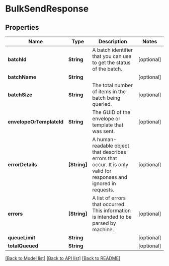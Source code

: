 # BulkSendResponse

## Properties
Name | Type | Description | Notes
------------ | ------------- | ------------- | -------------
**batchId** | **String** | A batch identifier that you can use to get the status of the batch. | [optional] 
**batchName** | **String** |  | [optional] 
**batchSize** | **String** | The total number of items in the batch being queried. | [optional] 
**envelopeOrTemplateId** | **String** | The GUID of the envelope or template that was sent. | [optional] 
**errorDetails** | **[String]** | A human-readable object that describes errors that occur. It is only valid for responses and ignored in requests. | [optional] 
**errors** | **[String]** | A list of errors that occurred. This information is intended to be parsed by machine. | [optional] 
**queueLimit** | **String** |  | [optional] 
**totalQueued** | **String** |  | [optional] 

[[Back to Model list]](../README.md#documentation-for-models) [[Back to API list]](../README.md#documentation-for-api-endpoints) [[Back to README]](../README.md)


